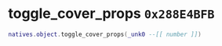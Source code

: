 # toggle_cover_props `0x288E4BFB`

```lua
natives.object.toggle_cover_props(_unk0 --[[ number ]])
```